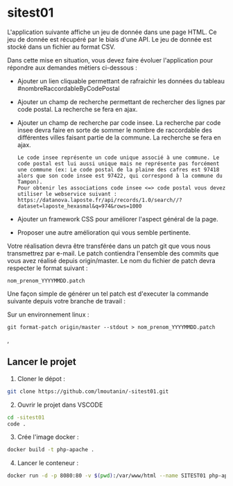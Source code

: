 # sitest01

L'application suivante affiche un jeu de donnée dans une page HTML. Ce jeu de donnée est récupéré par le biais d'une API. Le jeu de donnée est stocké dans un fichier au format CSV.

Dans cette mise en situation, vous devez faire évoluer l'application pour répondre aux demandes métiers ci-dessous :

- Ajouter un lien cliquable permettant de rafraichir les données du tableau #nombreRaccordableByCodePostal
- Ajouter un champ de recherche permettant de rechercher des lignes par code postal. La recherche se fera en ajax.
- Ajouter un champ de recherche par code insee. La recherche par code insee devra faire en sorte de sommer le nombre de raccordable des différentes villes faisant partie de la commune. La recherche se fera en ajax.

      Le code insee représente un code unique associé à une commune. Le code postal est lui aussi unique mais ne représente pas forcément une commune (ex: Le code postal de la plaine des cafres est 97418 alors que son code insee est 97422, qui correspond à la commune du Tampon).
      Pour obtenir les associations code insee <=> code postal vous devez utiliser le webservice suivant : https://datanova.laposte.fr/api/records/1.0/search//?dataset=laposte_hexasmal&q=974&rows=1000

- Ajouter un framework CSS pour améliorer l'aspect général de la page.
- Proposer une autre amélioration qui vous semble pertinente.

Votre réalisation devra être transférée dans un patch git que vous nous transmettrez par e-mail. Le patch contiendra l'ensemble des commits que vous avez réalisé depuis origin/master. Le nom du fichier de patch devra respecter le format suivant :

    nom_prenom_YYYYMMDD.patch

Une façon simple de générer un tel patch est d'executer la commande suivante depuis votre branche de travail :

Sur un environnement linux :

    git format-patch origin/master --stdout > nom_prenom_YYYYMMDD.patch

,

## Lancer le projet

1. Cloner le dépot :

```bash
git clone https://github.com/lmoutanin/-sitest01.git
```

2. Ouvrir le projet dans VSCODE

```bash
cd -sitest01
code .
```

3. Crée l'image docker :

```bash
docker build -t php-apache .
```

4. Lancer le conteneur :

```bash
docker run -d -p 8080:80 -v $(pwd):/var/www/html --name SITEST01 php-apache
```
